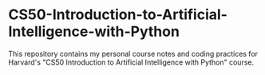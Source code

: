 # CS50-Introduction-to-Artificial-Intelligence-with-Python
This repository contains my personal course notes and coding practices for Harvard's "CS50 Introduction to Artificial Intelligence with Python" course.
